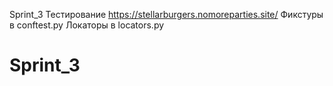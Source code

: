 Sprint_3 
Тестирование https://stellarburgers.nomoreparties.site/
Фикстуры в conftest.py
Локаторы в locators.py

# Sprint_3
